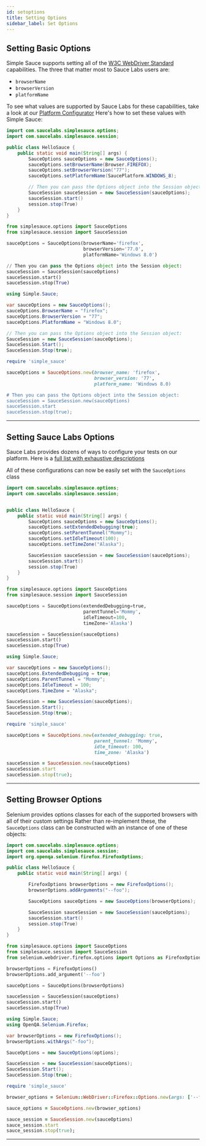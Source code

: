 ```yaml
---
id: setoptions
title: Setting Options
sidebar_label: Set Options
---
```


## Setting Basic Options

Simple Sauce supports setting all of the [W3C WebDriver Standard](https://www.w3.org/TR/webdriver/)
capabilities. The three that matter most to Sauce Labs users are: 
* `browserName`
* `browserVersion`
* `platformName`

To see what values are supported by Sauce Labs for these capabilities, take a look at our
[Platform Configurator](https://wiki.saucelabs.com/display/DOCS/Platform+Configurator#/)
Here's how to set these values with Simple Sauce:

<!--DOCUSAURUS_CODE_TABS-->
<!--Java-->

```java
import com.saucelabs.simplesauce.options;
import com.saucelabs.simplesauce.session;

public class HelloSauce {
    public static void main(String[] args) {
        SauceOptions sauceOptions = new SauceOptions();
        sauceOptions.setBrowserName(Browser.FIREFOX);
        sauceOptions.setBrowserVersion("77");
        sauceOptions.setPlatformName(SaucePlatform.WINDOWS_8);

        // Then you can pass the Options object into the Session object:
        SauceSession sauceSession = new SauceSession(sauceOptions);
        sauceSession.start()
        session.stop(True)
    }
}
```

<!--Python-->
```python
from simplesauce.options import SauceOptions
from simplesauce.session import SauceSession

sauceOptions = SauceOptions(browserName='firefox', 
                            browserVersion='77.0', 
                            platformName='Windows 8.0')

// Then you can pass the Options object into the Session object:
sauceSession = SauceSession(sauceOptions)
sauceSession.start()
sauceSession.stop(True)
```
<!--C#-->

```c#
using Simple.Sauce;

var sauceOptions = new SauceOptions();
sauceOptions.BrowserName = "firefox";
sauceOptions.BrowserVersion = "77";
sauceOptions.PlatformName = "Windows 8.0";

// Then you can pass the Options object into the Session object:
SauceSession = new SauceSession(sauceOptions);
SauceSession.Start();
SauceSession.Stop(true);
```
<!--Ruby-->
```ruby
require 'simple_sauce'

sauceOptions = SauceOptions.new(browser_name: 'firefox',
                                browser_version: '77',
                                platform_name: 'Windows 8.0)

# Then you can pass the Options object into the Session object:
sauceSession = SauceSession.new(sauceOptions)
sauceSession.start
sauceSession.stop(true);
```
<!--END_DOCUSAURUS_CODE_TABS-->

___

## Setting Sauce Labs Options

Sauce Labs provides dozens of ways to configure your tests on our platform.
Here is a [full list with exhaustive descriptions](https://wiki.saucelabs.com/display/DOCS/Test+Configuration+Options)

All of these configurations can now be easily set with the `SauceOptions` class

<!--DOCUSAURUS_CODE_TABS-->
<!--Java-->

```java
import com.saucelabs.simplesauce.options;
import com.saucelabs.simplesauce.session;


public class HelloSauce {
    public static void main(String[] args) {
        SauceOptions sauceOptions = new SauceOptions();
        sauceOptions.setExtendedDebugging(true);
        sauceOptions.setParentTunnel("Mommy");
        sauceOptions.setIdleTimeout(100);
        sauceOptions.setTimeZone("Alaska");

        SauceSession sauceSession = new SauceSession(sauceOptions);
        sauceSession.start()
        session.stop(True)
    }
}
```

<!--Python-->
```python
from simplesauce.options import SauceOptions
from simplesauce.session import SauceSession

sauceOptions = SauceOptions(extendedDebugging=true, 
                            parentTunnel='Mommy', 
                            idleTimeout=100,
                            timeZone='Alaska')

sauceSession = SauceSession(sauceOptions)
sauceSession.start()
sauceSession.stop(True)
```
<!--C#-->

```c#
using Simple.Sauce;

var sauceOptions = new SauceOptions();
sauceOptions.ExtendedDebugging = true;
sauceOptions.ParentTunnel = "Mommy";
sauceOptions.IdleTimeout = 100;
sauceOptions.TimeZone = "Alaska";

SauceSession = new SauceSession(sauceOptions);
SauceSession.Start();
SauceSession.Stop(true);
```
<!--Ruby-->
```ruby
require 'simple_sauce'

sauceOptions = SauceOptions.new(extended_debugging: true,
                                parent_tunnel: 'Mommy',
                                idle_timeout: 100,
                                time_zone: 'Alaska')

sauceSession = SauceSession.new(sauceOptions)
sauceSession.start
sauceSession.stop(true);
```
<!--END_DOCUSAURUS_CODE_TABS-->

___

## Setting Browser Options

Selenium provides options classes for each of the supported browsers with all of their custom settings
Rather than re-implement these, the `SauceOptions` class can be constructed with an instance of
one of these objects:

<!--DOCUSAURUS_CODE_TABS-->
<!--Java-->

```java
import com.saucelabs.simplesauce.options;
import com.saucelabs.simplesauce.session;
import org.openqa.selenium.firefox.FirefoxOptions;

public class HelloSauce {
    public static void main(String[] args) {

        FirefoxOptions browserOptions = new FirefoxOptions();
        browserOptions.addArguments("--foo");

        SauceOptions sauceOptions = new SauceOptions(browserOptions);

        SauceSession sauceSession = new SauceSession(sauceOptions);
        sauceSession.start()
        session.stop(True)
    }
}
```

<!--Python-->
```python
from simplesauce.options import SauceOptions
from simplesauce.session import SauceSession
from selenium.webdriver.firefox.options import Options as FirefoxOptions

browserOptions = FirefoxOptions()
browserOptions.add_argument('--foo')

sauceOptions = SauceOptions(browserOptions)

sauceSession = SauceSession(sauceOptions)
sauceSession.start()
sauceSession.stop(True)
```
<!--C#-->

```c#
using Simple.Sauce;
using OpenQA.Selenium.Firefox;

var browserOptions = new FirefoxOptions();
browserOptions.withArgs("-foo");

SauceOptions = new SauceOptions(options);

SauceSession = new SauceSession(sauceOptions);
SauceSession.Start();
SauceSession.Stop(true);
```
<!--Ruby-->
```ruby
require 'simple_sauce'

browser_options = Selenium::WebDriver::Firefox::Options.new(args: ['--foo'])

sauce_options = SauceOptions.new(browser_options)

sauce_session = SauceSession.new(sauceOptions)
sauce_session.start
sauce_session.stop(true);
```
<!--END_DOCUSAURUS_CODE_TABS-->

___
